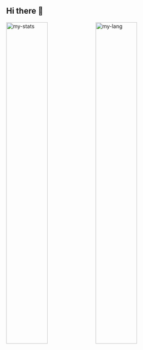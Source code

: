 ## Hi there 👋

<img alt="my-stats" align ="left" width ="47%" src="https://github-readme-stats.vercel.app/api?username=Ujjawal-Kantt&show_icons=true&theme=synthwave"/>
<img alt="my-lang" align="left" width="47%" src="https://github-readme-stats.vercel.app/api/top-langs/?username=Ujjawal-Kantt&theme=synthwave&layout=compact"/>
